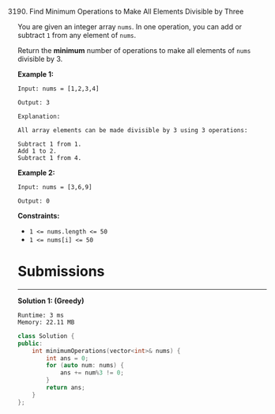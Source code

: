 3190. Find Minimum Operations to Make All Elements Divisible by Three

You are given an integer array `nums`. In one operation, you can add or subtract `1` from any element of `nums`.

Return the **minimum** number of operations to make all elements of `nums` divisible by 3.

 

**Example 1:**
```
Input: nums = [1,2,3,4]

Output: 3

Explanation:

All array elements can be made divisible by 3 using 3 operations:

Subtract 1 from 1.
Add 1 to 2.
Subtract 1 from 4.
```

**Example 2:**
```
Input: nums = [3,6,9]

Output: 0
```
 

**Constraints:**

* `1 <= nums.length <= 50`
* `1 <= nums[i] <= 50`

# Submissions
---
**Solution 1: (Greedy)**
```
Runtime: 3 ms
Memory: 22.11 MB
```
```c++
class Solution {
public:
    int minimumOperations(vector<int>& nums) {
        int ans = 0;
        for (auto num: nums) {
            ans += num%3 != 0;
        }
        return ans;
    }
};
```
